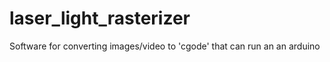 # laser_light_rasterizer
Software for converting images/video to 'cgode' that can run an an arduino
